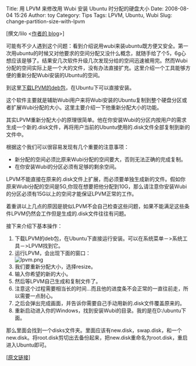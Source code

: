 Title: 用 LPVM 来修改用 Wubi 安装 Ubuntu 时分配的硬盘大小
Date: 2008-08-04 15:26
Author: toy
Category: Tips
Tags: LPVM, Ubuntu, Wubi
Slug: change-partition-size-with-lpvm

[撰文/lilo <[作者的 blog](http://apit.blogbus.com/)>]

可能有不少人遇到这个问题：看到介绍说用wubi来装ubuntu既方便又安全。第一次用ubuntu的时候又对他要求的空间分配又没什么概念，就随手给了个5，6g心想应该是够了。结果安几次软件升级几次发现分给的空间迅速被用完。然而Wubi分配的空间实际上是一个大的文件，没有办法直接扩充。这里介绍一个工具能够方便的重新分配Wubi安装的Ubuntu的空间。

到这里[下载LPVM的deb包](http://lubi.sourceforge.net/lvpm.html)，在Ubuntu下可以直接安装。

这个软件主要就是辅助Wubi用户来将Wubi安装的Ubuntu复制到整个硬盘分区或者扩展Wubi分配的大小。这里主要介绍一下他重新分配大小的功能。

其实LPVM重新分配大小的原理很简单。他在你安装Wubi的分区内按用户的需求生成一个新的.disk文件，再将用户当前的Ubuntu使用的.disk文件全部复制到新的文件中。

根据这个我们可以很容易发现有几个重要的注意事项：

-   新分配的空间必须比原来Wubi分配的空间要大，否则无法正确的完成复制。
-   在你安装Wubi的分区必须有足够的剩余空间。

LPVM不能直接在原来的.disk文件上扩展，而必须要单独生成新的文件。假如你原来Wubi分配的空间是5G,你现在想要把他分配到10G，那么请注意你安装Wubi的分区必须有15G以上的空间才能保证LPVM正常的工作。

着重讲以上几点的原因是貌似LPVM不会自己检查这些问题，如果不能满足这些条件LPVM仍然会工作但是生成的.disk文件往往有问题。

接下来介绍下基本操作：

1.  下载LPVM的deb包，在Ubuntu下直接运行安装。可以在系统菜单－>系统工具－>LPVM找到它。
2.  运行LPVM，会出现下面的窗口：  
    ![lpvm.png](http://i.linuxtoy.org/i/2008/08/lpvm.png)
3.  我们要重新分配大小，选择resize。
4.  输入你希望的新的大小。
5.  然后等LPVM自己生成和复制文件了。
6.  注意这个过程需要相当长的时间...而且他的进度条不会正常的一直往前走，所以需要一点耐心。
7.  之后会弹出完成画面，并告诉你需要自己手动用新的.disk文件覆盖原来的。
8.  重新启动进入你的Windows，找到安装Wubi的目录。我的是在D:/ubuntu下面。

那么里面会找到一个disks文件夹。里面应该有new.disk，swap.disk，和一个new.disk。将root.disk剪切出去备份起来，把new.disk重命名为root.disk，重启进入Ubuntu即可。

[[原文链接](http://apit.blogbus.com/logs/26934027.html)]

